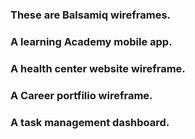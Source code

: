 ### These are Balsamiq wireframes.
### A learning Academy mobile app.
### A health center website wireframe.
### A Career portfilio wireframe.
### A task management dashboard.